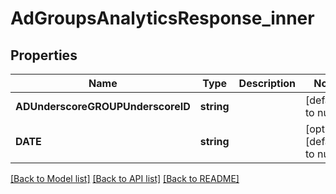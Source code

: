 # AdGroupsAnalyticsResponse_inner

## Properties
Name | Type | Description | Notes
------------ | ------------- | ------------- | -------------
**ADUnderscoreGROUPUnderscoreID** | **string** |  | [default to null]
**DATE** | **string** |  | [optional] [default to null]

[[Back to Model list]](../README.md#documentation-for-models) [[Back to API list]](../README.md#documentation-for-api-endpoints) [[Back to README]](../README.md)


